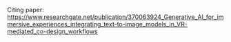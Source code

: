 Citing paper: https://www.researchgate.net/publication/370063924_Generative_AI_for_immersive_experiences_integrating_text-to-image_models_in_VR-mediated_co-design_workflows 
